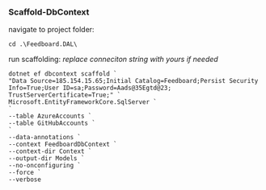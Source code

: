 ﻿### Scaffold-DbContext

navigate to project folder:

```
cd .\Feedboard.DAL\
```

run scaffolding:
_replace conneciton string with yours if needed_

```
dotnet ef dbcontext scaffold `
"Data Source=185.154.15.65;Initial Catalog=Feedboard;Persist Security Info=True;User ID=sa;Password=Aads@35Egtd@23; TrustServerCertificate=True;" `
Microsoft.EntityFrameworkCore.SqlServer `
`
--table AzureAccounts `
--table GitHubAccounts `
`
--data-annotations `
--context FeedboardDbContext `
--context-dir Context `
--output-dir Models `
--no-onconfiguring `
--force `
--verbose
```
	